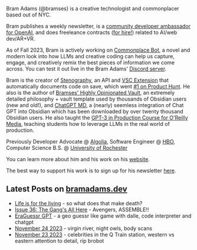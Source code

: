 Bram Adams (@bramses) is a creative technologist and commonplacer based out of NYC. 

Bram publishes a weekly newsletter, is a [community developer ambassador for OpenAI](https://platform.openai.com/ambassadors), and does freeleance contracts ([for hire!](https://www.bramadams.dev/consulting/)) related to AI/web dev/AR+VR. 

As of Fall 2023, Bram is actively working on [Commonplace Bot](https://github.com/bramses/commonplace-bot), a novel and modern look into how LLMs and creative coding can help us capture, engage, and creatively remix the best pieces of information we come across. You can test it out live in the Bram Adams' [Discord server](https://discord.gg/GrgkFP3Je3).

Bram is the creator of [Stenography](https://stenography.dev), an API and [VSC Extension](https://marketplace.visualstudio.com/items?itemName=Stenography.stenography) that automatically documents code on save, which went [#1 on Product Hunt](https://www.producthunt.com/products/stenography#stenography). He also is the author of [Bramses' Highly Opinionated Vault](https://github.com/bramses/bramses-highly-opinionated-vault-2023), an extremely detailed philosophy + vault template used by thousands of Obsidian users (new and old!), and [ChatGPT MD](https://github.com/bramses/chatgpt-md), a (nearly) seemless integration of Chat GPT into Obsidian which has been downloaded by over twenty thousand Obsidian users. He also taught the [GPT-3 in Production Course for O'Reilly Media](https://www.oreilly.com/live-events/gpt-3-in-production/0636920065944/0636920071443/), teaching students how to leverage LLMs in the real world of production.

Previously Developer Advocate @ [Algolia](https://www.algolia.com/), Software Engineer @ [HBO](https://www.hbo.com/), Computer Science B.S. @ [University of Rochester](https://rochester.edu/)

You can learn more about him and his work on his [website](https://www.bramadams.dev/about/). 

The best way to support his work is to sign up for his newsletter [here](https://www.bramadams.dev/#/portal/).


## Latest Posts on [bramadams.dev](https://www.bramadams.dev/)

<!--START_SECTION:feed-->
* [Life is for the living](https:&#x2F;&#x2F;www.bramadams.dev&#x2F;life-is-for-the-living&#x2F;) - so what does that make death?
* [Issue 36: The Gang&#39;s All Here](https:&#x2F;&#x2F;www.bramadams.dev&#x2F;issue-36&#x2F;) - Avengers, ASSEMBLE!!
* [EraGuessr GPT](https:&#x2F;&#x2F;www.bramadams.dev&#x2F;era-guessr-gpt&#x2F;) - a geo guessr like game with dalle, code interpreter and chatgpt
* [November 24 2023](https:&#x2F;&#x2F;www.bramadams.dev&#x2F;november-24-2023&#x2F;) - virgin river, night owls, body scans
* [November 23 2023](https:&#x2F;&#x2F;www.bramadams.dev&#x2F;november-23-2023&#x2F;) - celebrities in the Q Train station, western vs eastern attention to detail, rip brobot
<!--END_SECTION:feed-->
